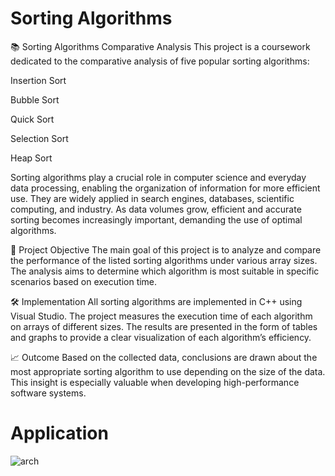 # Sorting Algorithms

📚 Sorting Algorithms Comparative Analysis
This project is a coursework dedicated to the comparative analysis of five popular sorting algorithms:

Insertion Sort

Bubble Sort

Quick Sort

Selection Sort

Heap Sort

Sorting algorithms play a crucial role in computer science and everyday data processing, enabling the organization of information for more efficient use. They are widely applied in search engines, databases, scientific computing, and industry. As data volumes grow, efficient and accurate sorting becomes increasingly important, demanding the use of optimal algorithms.

🎯 Project Objective
The main goal of this project is to analyze and compare the performance of the listed sorting algorithms under various array sizes. The analysis aims to determine which algorithm is most suitable in specific scenarios based on execution time.

🛠 Implementation
All sorting algorithms are implemented in C++ using Visual Studio. The project measures the execution time of each algorithm on arrays of different sizes. The results are presented in the form of tables and graphs to provide a clear visualization of each algorithm’s efficiency.

📈 Outcome
Based on the collected data, conclusions are drawn about the most appropriate sorting algorithm to use depending on the size of the data. This insight is especially valuable when developing high-performance software systems.

# Application

![arch](https://github.com/user-attachments/assets/b12fba1c-a32d-436d-a2e0-15b581b80d1f)

